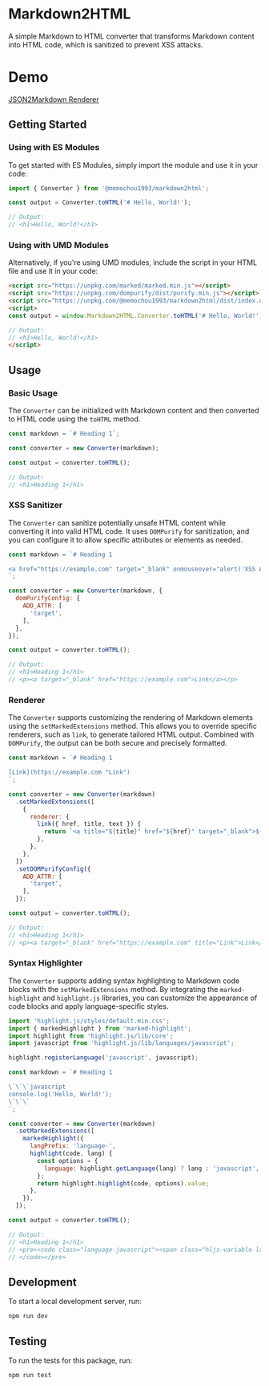 # Markdown2HTML

A simple Markdown to HTML converter that transforms Markdown content into HTML code, which is sanitized to prevent XSS attacks.

# Demo

[JSON2Markdown Renderer](https://memochou1993.github.io/json2markdown-converter/)

## Getting Started

### Using with ES Modules

To get started with ES Modules, simply import the module and use it in your code:

```js
import { Converter } from '@memochou1993/markdown2html';

const output = Converter.toHTML('# Hello, World!');

// Output:
// <h1>Hello, World!</h1>
```

### Using with UMD Modules

Alternatively, if you're using UMD modules, include the script in your HTML file and use it in your code:

```html
<script src="https://unpkg.com/marked/marked.min.js"></script>
<script src="https://unpkg.com/dompurify/dist/purify.min.js"></script>
<script src="https://unpkg.com/@memochou1993/markdown2html/dist/index.umd.js"></script>
<script>
const output = window.Markdown2HTML.Converter.toHTML('# Hello, World!');

// Output:
// <h1>Hello, World!</h1>
</script>
```

## Usage

### Basic Usage

The `Converter` can be initialized with Markdown content and then converted to HTML code using the `toHTML` method.

```js
const markdown = `# Heading 1`;

const converter = new Converter(markdown);

const output = converter.toHTML();

// Output:
// <h1>Heading 1</h1>
```

### XSS Sanitizer

The `Converter` can sanitize potentially unsafe HTML content while converting it into valid HTML code. It uses `DOMPurify` for sanitization, and you can configure it to allow specific attributes or elements as needed.

```js
const markdown = `# Heading 1

<a href="https://example.com" target="_blank" onmouseover="alert('XSS Attack!')">Link</a>
`;

const converter = new Converter(markdown, {
  domPurifyConfig: {
    ADD_ATTR: [
      'target',
    ],
  },
});

const output = converter.toHTML();

// Output:
// <h1>Heading 1</h1>
// <p><a target="_blank" href="https://example.com">Link</a></p>
```

### Renderer

The `Converter` supports customizing the rendering of Markdown elements using the `setMarkedExtensions` method. This allows you to override specific renderers, such as `link`, to generate tailored HTML output. Combined with `DOMPurify`, the output can be both secure and precisely formatted.

```js
const markdown = `# Heading 1

[Link](https://example.com "Link")
`;

const converter = new Converter(markdown)
  .setMarkedExtensions([
    {
      renderer: {
        link({ href, title, text }) {
          return `<a title="${title}" href="${href}" target="_blank">${text}</a>`;
        },
      },
    },
  ])
  .setDOMPurifyConfig({
    ADD_ATTR: [
      'target',
    ],
  });

const output = converter.toHTML();

// Output:
// <h1>Heading 1</h1>
// <p><a target="_blank" href="https://example.com" title="Link">Link</a></p>
```

### Syntax Highlighter

The `Converter` supports adding syntax highlighting to Markdown code blocks with the `setMarkedExtensions` method. By integrating the `marked-highlight` and `highlight.js` libraries, you can customize the appearance of code blocks and apply language-specific styles.

```js
import 'highlight.js/styles/default.min.css';
import { markedHighlight } from 'marked-highlight';
import highlight from 'highlight.js/lib/core';
import javascript from 'highlight.js/lib/languages/javascript';

highlight.registerLanguage('javascript', javascript);

const markdown = `# Heading 1

\`\`\`javascript
console.log('Hello, World!');
\`\`\`
`;

const converter = new Converter(markdown)
  .setMarkedExtensions([
    markedHighlight({
      langPrefix: 'language-',
      highlight(code, lang) {
        const options = {
          language: highlight.getLanguage(lang) ? lang : 'javascript',
        };
        return highlight.highlight(code, options).value;
      },
    }),
  ]);

const output = converter.toHTML();

// Output:
// <h1>Heading 1</h1>
// <pre><code class="language-javascript"><span class="hljs-variable language_">console</span>.<span class="hljs-title function_">log</span>(<span class="hljs-string">'Hello, World!'</span>);
// </code></pre>
```

## Development

To start a local development server, run:

```bash
npm run dev
```

## Testing

To run the tests for this package, run:

```bash
npm run test
```

